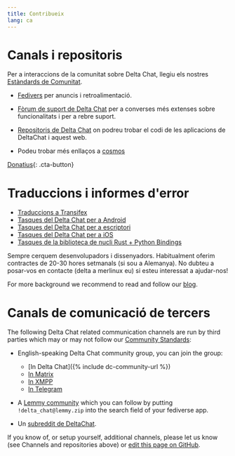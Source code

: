 ```yaml
---
title: Contribueix
lang: ca
---
```


# Canals i repositoris

Per a interaccions de la comunitat sobre Delta Chat, llegiu els nostres [Estàndards de Comunitat](community-standards).

- [Fedivers](https://chaos.social/web/@delta) per anuncis i retroalimentació.

- [Fòrum de suport de Delta Chat](https://support.delta.chat) per a converses més extenses
  sobre funcionalitats i per a rebre suport.

- [Repositoris de Delta Chat](https://github.com/deltachat/) on podreu
  trobar el codi de les aplicacions de DeltaChat i aquest web.

- Podeu trobar més enllaços a [cosmos](https://cosmos.delta.chat)

[Donatius](donate){: .cta-button}

# Traduccions i informes d'error

- [Traduccions a Transifex](https://www.transifex.com/delta-chat/public/)
- [Tasques del Delta Chat per a Android](https://github.com/deltachat/deltachat-android/issues)
- [Tasques del Delta Chat per a escriptori](https://github.com/deltachat/deltachat-desktop/issues)
- [Tasques del Delta Chat per a iOS](https://github.com/deltachat/deltachat-ios/issues)
- [Tasques de la biblioteca de nucli Rust + Python Bindings](https://github.com/deltachat/deltachat-core-rust/issues)

Sempre cerquem desenvolupadors i dissenyadors.
Habitualment oferim contractes de 20-30 hores setmanals (si sou a Alemanya).
No dubteu a posar-vos en contacte (delta a merlinux eu)
si esteu interessat a ajudar-nos!

For more background we recommend to read and follow our [blog](https://delta.chat/en/blog).


# Canals de comunicació de tercers

The following Delta Chat related communication channels are run by third parties
which may or may not follow our [Community Standards](community-standards): 

- English-speaking Delta Chat community group, you can join the group:
  * [In Delta Chat]({% include dc-community-url %})
  * [In Matrix](https://matrix.to/#/#Delta.Chat:matrix.org)
  * [In XMPP](xmpp:deltachat-en@chat.disroot.org?join)
  * [In Telegram](https://t.me/deltachat_community)

- A [Lemmy community](https://lemmy.zip/c/delta_chat)
  which you can follow by putting `!delta_chat@lemmy.zip` 
  into the search field of your fediverse app.

- Un [subreddit de DeltaChat](https://old.reddit.com/r/DeltaChat/).

If you know of, or setup yourself, additional channels,
please let us know (see Channels and repositories above)
or [edit this page on GitHub](https://github.com/deltachat/deltachat-pages/edit/master/en/contribute.md).
